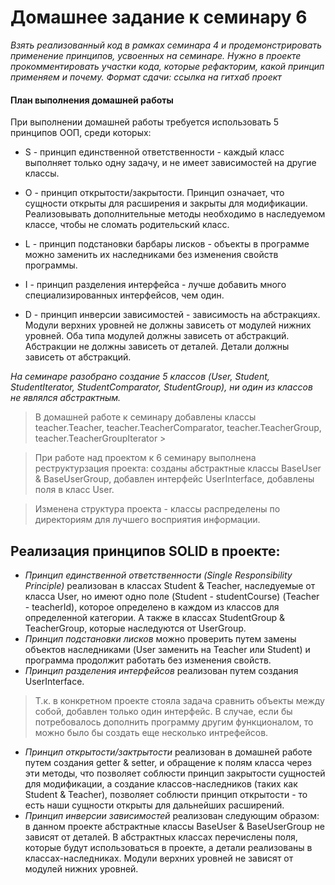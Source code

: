 # Домашнее задание к семинару 6
_*Взять реализованный код в рамках семинара 4 и продемонстрировать*_
_*применение принципов, усвоенных на семинаре.*_
_*Нужно в проекте прокомментировать участки кода,*_
_*которые рефакторим, какой принцип применяем и почему.*_
_*Формат сдачи: ссылка на гитхаб проект*_

#### План выполнения домашней работы
При выполнении домашней работы требуется использовать 5 принципов ООП,
среди которых:
- S - принцип единственной ответственности - каждый класс выполняет только одну задачу, и не имеет зависимостей на другие классы.

- O - принцип открытости/закрытости. Принцип означает, что сущности открыты для расширения и закрыты для модификации.
Реализовывать дополнительные методы необходимо в наследуемом классе, чтобы не сломать родительский класс.

- L - принцип подстановки барбары лисков - объекты в программе можно заменить их наследниками без изменения свойств программы.

- I - принцип разделения интерфейса - лучше добавить много специализированных интерфейсов, чем один.

- D - принцип инверсии зависимостей - зависимость на абстракциях. Модули верхних уровней не должны зависеть от модулей нижних уровней. Оба типа модулей должны зависеть от абстракций.
Абстракции не должны зависеть от деталей. Детали должны зависеть от абстракций.

*На семинаре разобрано создание 5 классов (User, Student, StudentIterator, StudentComparator, StudentGroup), ни один из классов не являлся абстрактным.*
> В домашней работе к семинару добавлены классы teacher.Teacher, teacher.TeacherComparator, teacher.TeacherGroup, teacher.TeacherGroupIterator >

> При работе над проектом к 6 семинару выполнена реструктурзация проекта: созданы абстрактные классы BaseUser & BaseUserGroup, добавлен интерфейс UserInterface, добавлены поля в класс User.

> Изменена структура проекта - классы распределены по директориям для лучшего восприятия информации.
## Реализация принципов SOLID в проекте:
- _Принцип единственной ответственности (Single Responsibility Principle)_ реализован в классах Student & Teacher, наследуемые от класса User, но имеют одно поле (Student - studentCourse) (Teacher - teacherId), которое определено в каждом из классов для определенной категории.
  А также в классах StudentGroup & TeacherGroup, которые наследуются от UserGroup.
- _Принцип подстановки лисков_ можно проверить путем замены объектов наследниками (User заменить на Teacher или Student) и программа продолжит работать без изменения свойств.
- _Принцип разделения интерфейсов_ реализован путем создания UserInterface. 
> Т.к. в конкретном проекте стояла задача сравнить объекты между собой, добавлен только один интерфейс. 
В случае, если бы потребовалось дополнить программу другим функционалом, то можно было бы создать еще несколько интрефейсов.
- _Принцип открытости/зактрытости_ реализован в домашней работе путем создания getter & setter, и обращение к полям класса через эти методы, что позволяет соблюсти принцип закрытости сущностей для модификации, а создание классов-наследников (таких как Student & Teacher), позволяет соблюсти принцип открытости - то есть наши сущности открыты для дальнейших расширений.
- _Принцип инверсии зависимостей_ реализован следующим образом: в данном проекте абстрактные классы BaseUser & BaseUserGroup не зависят от деталей.
В абстрактных классах перечислены поля, которые будут использоваться в проекте, а детали реализованы в классах-наследниках.
Модули верхних уровней не зависят от модулей нижних уровней.